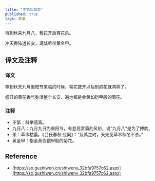 ```yaml
---
title: "不第后赋菊"
published: true
tags: 黄巢
---
```


待到秋来九月八，我花开后百花杀。

冲天香阵透长安，满城尽带黄金甲。

## 译文及注释

### 译文

等到秋天九月重阳节来临的时候，菊花盛开以后别的花就凋零了。

盛开的菊花香气弥漫整个长安，遍地都是金黄如铠甲般的菊花。

### 注释

- 不第：科举落第。
- 九月八：九月九日为重阳节，有登高赏菊的风俗，说“九月八”是为了押韵。
- 杀：草木枯萎。《吕氏春秋·应同》：“及禹之时，天先见草木秋冬不杀。”
- 黄金甲：指金黄色铠甲般的菊花。

## Reference

- [https://so.gushiwen.cn/shiwenv_32bfa9757c62.aspx](https://so.gushiwen.cn/shiwenv_32bfa9757c62.aspx)